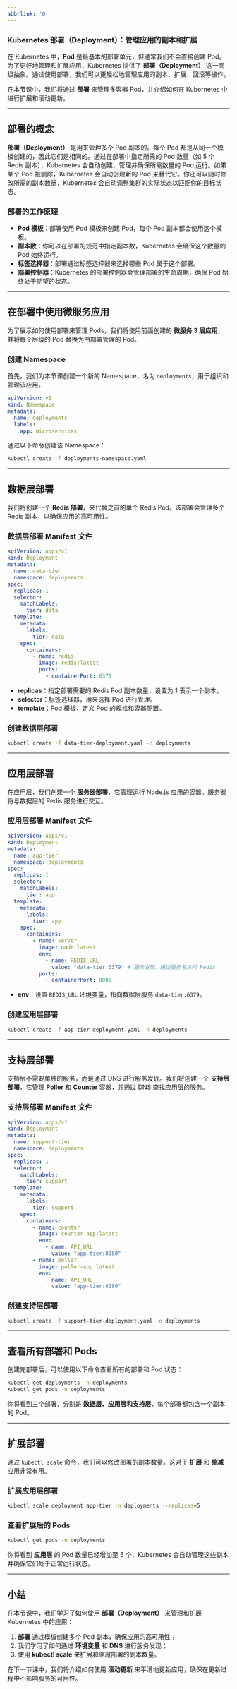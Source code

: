 ```yaml
---
abbrlink: '0'
---
```

### Kubernetes 部署（Deployment）：管理应用的副本和扩展

在 Kubernetes 中，**Pod** 是最基本的部署单元，但通常我们不会直接创建 Pod。为了更好地管理和扩展应用，Kubernetes 提供了 **部署（Deployment）** 这一高级抽象。通过使用部署，我们可以更轻松地管理应用的副本、扩展、回滚等操作。

在本节课中，我们将通过 **部署** 来管理多容器 Pod，并介绍如何在 Kubernetes 中进行扩展和滚动更新。

---

## 部署的概念

**部署（Deployment）** 是用来管理多个 Pod 副本的。每个 Pod 都是从同一个模板创建的，因此它们是相同的。通过在部署中指定所需的 Pod 数量（如 5 个 Redis 副本），Kubernetes 会自动创建、管理并确保所需数量的 Pod 运行。如果某个 Pod 被删除，Kubernetes 会自动创建新的 Pod 来替代它。你还可以随时修改所需的副本数量，Kubernetes 会自动调整集群的实际状态以匹配你的目标状态。

### 部署的工作原理

- **Pod 模板**：部署使用 Pod 模板来创建 Pod，每个 Pod 副本都会使用这个模板。
- **副本数**：你可以在部署的规范中指定副本数，Kubernetes 会确保这个数量的 Pod 始终运行。
- **标签选择器**：部署通过标签选择器来选择哪些 Pod 属于这个部署。
- **部署控制器**：Kubernetes 的部署控制器会管理部署的生命周期，确保 Pod 始终处于期望的状态。

---

## 在部署中使用微服务应用

为了展示如何使用部署来管理 Pods，我们将使用前面创建的 **微服务 3 层应用**，并将每个层级的 Pod 替换为由部署管理的 Pod。

### 创建 Namespace

首先，我们为本节课创建一个新的 Namespace，名为 `deployments`，用于组织和管理该应用。

```yaml
apiVersion: v1
kind: Namespace
metadata:
  name: deployments
  labels:
    app: microservices
```

通过以下命令创建该 Namespace：

```bash
kubectl create -f deployments-namespace.yaml
```

---

## 数据层部署

我们将创建一个 **Redis 部署**，来代替之前的单个 Redis Pod。该部署会管理多个 Redis 副本，以确保应用的高可用性。

### 数据层部署 Manifest 文件

```yaml
apiVersion: apps/v1
kind: Deployment
metadata:
  name: data-tier
  namespace: deployments
spec:
  replicas: 1
  selector:
    matchLabels:
      tier: data
  template:
    metadata:
      labels:
        tier: data
    spec:
      containers:
        - name: redis
          image: redis:latest
          ports:
            - containerPort: 6379
```

- **replicas**：指定部署需要的 Redis Pod 副本数量，设置为 1 表示一个副本。
- **selector**：标签选择器，用来选择 Pod 进行管理。
- **template**：Pod 模板，定义 Pod 的规格和容器配置。

### 创建数据层部署

```bash
kubectl create -f data-tier-deployment.yaml -n deployments
```

---

## 应用层部署

在应用层，我们创建一个 **服务器部署**，它管理运行 Node.js 应用的容器。服务器将与数据层的 Redis 服务进行交互。

### 应用层部署 Manifest 文件

```yaml
apiVersion: apps/v1
kind: Deployment
metadata:
  name: app-tier
  namespace: deployments
spec:
  replicas: 1
  selector:
    matchLabels:
      tier: app
  template:
    metadata:
      labels:
        tier: app
    spec:
      containers:
        - name: server
          image: node:latest
          env:
            - name: REDIS_URL
              value: "data-tier:6379" # 服务发现，通过服务名访问 Redis
          ports:
            - containerPort: 8080
```

- **env**：设置 `REDIS_URL` 环境变量，指向数据层服务 `data-tier:6379`。

### 创建应用层部署

```bash
kubectl create -f app-tier-deployment.yaml -n deployments
```

---

## 支持层部署

支持层不需要单独的服务，而是通过 DNS 进行服务发现。我们将创建一个 **支持层部署**，它管理 **Poller** 和 **Counter** 容器，并通过 DNS 查找应用层的服务。

### 支持层部署 Manifest 文件

```yaml
apiVersion: apps/v1
kind: Deployment
metadata:
  name: support-tier
  namespace: deployments
spec:
  replicas: 1
  selector:
    matchLabels:
      tier: support
  template:
    metadata:
      labels:
        tier: support
    spec:
      containers:
        - name: counter
          image: counter-app:latest
          env:
            - name: API_URL
              value: "app-tier:8080"
        - name: poller
          image: poller-app:latest
          env:
            - name: API_URL
              value: "app-tier:8080"
```

### 创建支持层部署

```bash
kubectl create -f support-tier-deployment.yaml -n deployments
```

---

## 查看所有部署和 Pods

创建完部署后，可以使用以下命令查看所有的部署和 Pod 状态：

```bash
kubectl get deployments -n deployments
kubectl get pods -n deployments
```

你将看到三个部署，分别是 **数据层、应用层和支持层**，每个部署都包含一个副本的 Pod。

---

## 扩展部署

通过 `kubectl scale` 命令，我们可以修改部署的副本数量。这对于 **扩展** 和 **缩减** 应用非常有用。

### 扩展应用层部署

```bash
kubectl scale deployment app-tier -n deployments --replicas=5
```

### 查看扩展后的 Pods

```bash
kubectl get pods -n deployments
```

你将看到 **应用层** 的 Pod 数量已经增加至 5 个，Kubernetes 会自动管理这些副本并确保它们处于正常运行状态。

---

## 小结

在本节课中，我们学习了如何使用 **部署（Deployment）** 来管理和扩展 Kubernetes 中的应用：

1. **部署** 通过模板创建多个 Pod 副本，确保应用的高可用性；
2. 我们学习了如何通过 **环境变量** 和 **DNS** 进行服务发现；
3. 使用 **kubectl scale** 来扩展和缩减部署的副本数量。

在下一节课中，我们将介绍如何使用 **滚动更新** 来平滑地更新应用，确保在更新过程中不影响服务的可用性。
